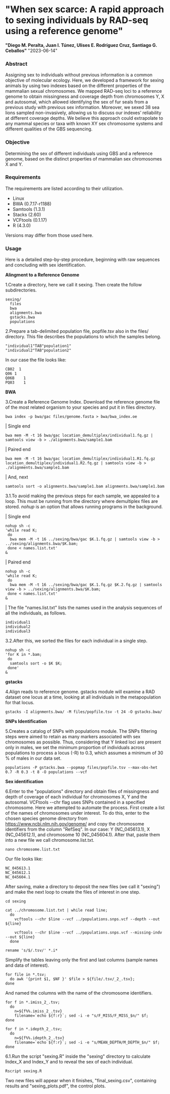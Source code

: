 # **"When sex scarce: A rapid approach to sexing individuals by RAD-seq using a reference genome"**
**"Diego M. Peralta, Juan I. Túnez, Ulises E. Rodríguez Cruz, Santiago G. Ceballos"**
"2023-06-14"


### Abstract

Assigning sex to individuals without previous information is a common objective of molecular ecology. Here, we developed a framework for sexing animals by using two indexes based on the different properties of the mammalian sexual chromosomes. We mapped RAD-seq loci to a reference genome to obtain missingness and coverage depth from chromosomes Y, X and autosomal, which allowed identifying the sex of fur seals from a previous study with previous sex information. Moreover, we sexed 38 sea lions sampled non-invasively, allowing us to discuss our indexes’ reliability at different coverage depths. We believe this approach could extrapolate to any mammal species or taxa with known XY sex chromosome systems and different qualities of the GBS sequencing.

### Objective

Determining the sex of different individuals using GBS and a reference genome, based on the distinct properties of mammalian sex chromosomes X and Y.


### Requirements
The requirements are listed according to their utilization.

* Linux
* BWA (0.7.17-r1188)
* Samtools (1.3.1)
* Stacks (2.60)
* VCFtools (0.1.17)
* R (4.3.0)

Versions may differ from those used here.


### Usage
Here is a detailed step-by-step procedure, beginning with raw sequences and concluding with sex identification.


**Alingment to a Reference Genome**

1.Create a directory, here we call it sexing. Then create the follow subdirectories.
```{bash,eval=FALSE}
sexing/
  files
  bwa
  alignments.bwa
  gstacks.bwa
  populations
```

2.Prepare a tab-delimited population file, popfile.tsv also in the files/ directory. This file describes the populations to which the samples belong.
```{bash,eval=FALSE}
"individual1"TAB"population1"
"individual2"TAB"population2"
```

In our case the file looks like:
```{bash,eval=FALSE}
CB02  1
Q06 1
Q06B	1
PQ03	1
```


**BWA**

3.Create a Reference Genome Index. Download the reference genome file of the most related organism to your species and put it in files directory.
```{bash,eval=FALSE}
bwa index -p bwa/gac files/genome.fasta > bwa/bwa_index.oe
```

|   Single end
```{bash,eval=FALSE}
bwa mem -M -t 16 bwa/gac location_demultiplex/individual1.fq.gz | samtools view -b > ./alignments.bwa/sample1.bam
```

|   Paired end
```{bash,eval=FALSE}
bwa mem -M -t 16 bwa/gac location_demultiplex/individual1.R1.fq.gz location_demultiplex/individual1.R2.fq.gz | samtools view -b > ./alignments.bwa/sample1.bam
```

|   And, next
```{bash,eval=FALSE}
samtools sort -o alignments.bwa/sample1.bam alignments.bwa/sample1.bam
```


3.1.To avoid making the previous steps for each sample, we appealed to a loop. This must be running from the directory where demultiplex files are stored. *nohup* is an option that allows running programs in the background.

|   Single end
```{bash,eval=FALSE}
nohup sh -c 
'while read K;
 do
  bwa mem -M -t 16 ../sexing/bwa/gac $K.1.fq.gz | samtools view -b >  ../sexing/alignments.bwa/$K.bam;
 done < names.list.txt' 
&
```

|   Paired end
```{bash,eval=FALSE}
nohup sh -c 
'while read K;
 do 
  bwa mem -M -t 16 ../sexing/bwa/gac $K.1.fq.gz $K.2.fq.gz | samtools view -b > ../sexing/alignments.bwa/$K.bam;
 done < names.list.txt' 
&
```

|   The file "names.list.txt" lists the names used in the analysis sequences of all the individuals, as follows.
```{bash,eval=FALSE}
individual1
individual2
individual3
```


3.2.After this, we sorted the files for each individual in a single step.
```{bash,eval=FALSE}
nohup sh -c 
'for K in *.bam;
 do 
  samtools sort -o $K $K;
 done' 
&
```


**gstacks**

4.Align reads to reference genome. gstacks module will examine a RAD dataset one locus at a time, looking at all individuals in the metapopulation for that locus.
```{bash,eval=FALSE}
gstacks -I alignments.bwa/ -M files/popfile.tsv -t 24 -O gstacks.bwa/
```


**SNPs Identification**

5.Creates a catalog of SNPs with populations module. The SNPs filtering steps were aimed to retain as many markers associated with sex chromosomes as possible. Thus, considering that Y linked loci are present only in males, we set the minimum proportion of individuals across populations to process a locus (-R) to 0.3, which assumes a minimum of 30 % of males in our data set.
```{bash,eval=FALSE}
populations -P gstacks.bwa --popmap files/popfile.tsv --max-obs-het 0.7 -R 0.3 -t 8 -O populations --vcf
```


**Sex identification**

6.Enter to the "populations" directory and obtain files of missingness and depth of coverage of each individual for chromosomes X, Y and the autosomal. VCFtools --chr flag uses SNPs contained in a specified chromosome. Here we attempted to automate the process. First create a list of the names of chromosomes under interest. To do this, enter to the chosen species genome directory from https://www.ncbi.nlm.nih.gov/genome/ and copy the chromosome identifiers from the column "RefSeq". In our case: Y (NC_045613.1), X (NC_045612.1), and chromosome 10 (NC_045604.1). After that, paste them into a new file we call chromosome.list.txt.
```{bash,eval=FALSE}
nano chromosome.list.txt
```

Our file looks like:
```{bash,eval=FALSE}
NC_045613.1
NC_045612.1
NC_045604.1
```

After saving, make a directory to deposit the new files (we call it "sexing") and make the next loop to create the files of interest in one step.
```{bash,eval=FALSE}
cd sexing

cat ../chromosome.list.txt | while read line;
  do
    vcftools --chr $line --vcf ../populations.snps.vcf --depth --out ${line}

    vcftools --chr $line --vcf ../populations.snps.vcf --missing-indv --out ${line}
  done

rename 's/$/.tsv/' *.i*
```

Simplify the tables leaving only the first and last columns (sample names and data of interest).
```{bash,eval=FALSE}
for file in *.tsv;
  do awk '{print $1, $NF }' $file > ${file/.tsv/_2_.tsv};
done
```

And named the columns with the name of the chromosome identifiers.

```{bash,eval=FALSE}
for f in *.imiss_2_.tsv;
  do
    n=${f%%.imiss_2_.tsv}
    filename=`echo ${f:r}`; sed -i -e "s/F_MISS/F_MISS_$n/" $f;
done
```

```{bash,eval=FALSE}
for f in *.idepth_2_.tsv;
  do
    n=${f%%.idepth_2_.tsv}
    filename=`echo ${f:r}`; sed -i -e "s/MEAN_DEPTH/M_DEPTH_$n/" $f;
done
```

6.1.Run the script "sexing.R" inside the "sexing" directory to calculate Index_X and Index_Y and to reveal the sex of each individual.
```{bash,eval=FALSE}
Rscript sexing.R
```

Two new files will appear when it finishes, "final_sexing.csv", containing results and "sexing_plots.pdf", the control plots.

